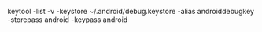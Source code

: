 
keytool -list -v -keystore ~/.android/debug.keystore -alias androiddebugkey -storepass android -keypass android
